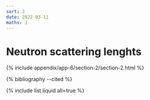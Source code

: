 ```yaml
---
sort: 2
date: 2022-03-11
maths: 1
---
```


# Neutron scattering lenghts

{% include appendix/app-6/section-2/section-2.html %}

{% bibliography --cited %}

{% include list.liquid all=true %}
